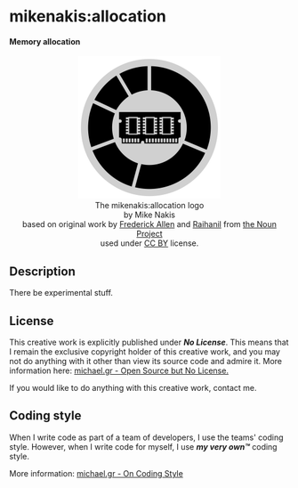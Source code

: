 # mikenakis:allocation

#### Memory allocation

<p align="center">
<img title="mikenakis:allocation logo" src="mikenakis-allocation.svg" width="256"/><br/>
The mikenakis:allocation logo<br/>
by Mike Nakis<br/>
based on original work by <a href="https://thenounproject.com/icon/pie-chart-78454/">Frederick Allen</a>
and <a href="https://thenounproject.com/icon/memory-3352750/">Raihanil</a> from <a href="https://thenounproject.com/">the Noun Project</a><br/>
used under <a href="https://creativecommons.org/licenses/by/3.0/us/">CC BY</a> license.<br/>
</p>

## Description

There be experimental stuff.

## License

This creative work is explicitly published under ***No License***. 
This means that I remain the exclusive copyright holder of this creative work, 
and you may not do anything with it other than view its source code and admire it. 
More information here: [michael.gr - Open Source but No License.](https://blog.michael.gr/2018/04/open-source-but-no-license.html)

If you would like to do anything with this creative work, contact me.

## Coding style

When I write code as part of a team of developers, I use the teams' coding style. However, when I write code for myself, I use _**my very own™**_ coding style.

More information: [michael.gr - On Coding Style](https://blog.michael.gr/2018/04/on-coding-style.html)

